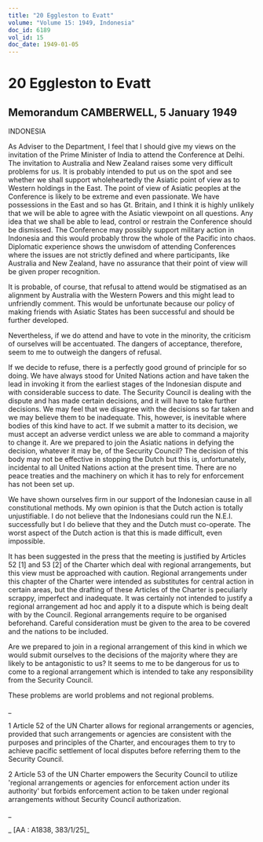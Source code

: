 ```yaml
---
title: "20 Eggleston to Evatt"
volume: "Volume 15: 1949, Indonesia"
doc_id: 6189
vol_id: 15
doc_date: 1949-01-05
---
```


# 20 Eggleston to Evatt

## Memorandum CAMBERWELL, 5 January 1949

INDONESIA

As Adviser to the Department, I feel that I should give my views on the invitation of the Prime Minister of India to attend the Conference at Delhi. The invitation to Australia and New Zealand raises some very difficult problems for us. It is probably intended to put us on the spot and see whether we shall support wholeheartedly the Asiatic point of view as to Western holdings in the East. The point of view of Asiatic peoples at the Conference is likely to be extreme and even passionate. We have possessions in the East and so has Gt. Britain, and I think it is highly unlikely that we will be able to agree with the Asiatic viewpoint on all questions. Any idea that we shall be able to lead, control or restrain the Conference should be dismissed. The Conference may possibly support military action in Indonesia and this would probably throw the whole of the Pacific into chaos. Diplomatic experience shows the unwisdom of attending Conferences where the issues are not strictly defined and where participants, like Australia and New Zealand, have no assurance that their point of view will be given proper recognition.

It is probable, of course, that refusal to attend would be stigmatised as an alignment by Australia with the Western Powers and this might lead to unfriendly comment. This would be unfortunate because our policy of making friends with Asiatic States has been successful and should be further developed.

Nevertheless, if we do attend and have to vote in the minority, the criticism of ourselves will be accentuated. The dangers of acceptance, therefore, seem to me to outweigh the dangers of refusal.

If we decide to refuse, there is a perfectly good ground of principle for so doing. We have always stood for United Nations action and have taken the lead in invoking it from the earliest stages of the Indonesian dispute and with considerable success to date. The Security Council is dealing with the dispute and has made certain decisions, and it will have to take further decisions. We may feel that we disagree with the decisions so far taken and we may believe them to be inadequate. This, however, is inevitable where bodies of this kind have to act. If we submit a matter to its decision, we must accept an adverse verdict unless we are able to command a majority to change it. Are we prepared to join the Asiatic nations in defying the decision, whatever it may be, of the Security Council? The decision of this body may not be effective in stopping the Dutch but this is, unfortunately, incidental to all United Nations action at the present time. There are no peace treaties and the machinery on which it has to rely for enforcement has not been set up.

We have shown ourselves firm in our support of the Indonesian cause in all constitutional methods. My own opinion is that the Dutch action is totally unjustifiable. I do not believe that the Indonesians could run the N.E.I. successfully but I do believe that they and the Dutch must co-operate. The worst aspect of the Dutch action is that this is made difficult, even impossible.

It has been suggested in the press that the meeting is justified by Articles 52 [1] and 53 [2] of the Charter which deal with regional arrangements, but this view must be approached with caution. Regional arrangements under this chapter of the Charter were intended as substitutes for central action in certain areas, but the drafting of these Articles of the Charter is peculiarly scrappy, imperfect and inadequate. It was certainly not intended to justify a regional arrangement ad hoc and apply it to a dispute which is being dealt with by the Council. Regional arrangements require to be organised beforehand. Careful consideration must be given to the area to be covered and the nations to be included.

Are we prepared to join in a regional arrangement of this kind in which we would submit ourselves to the decisions of the majority where they are likely to be antagonistic to us? It seems to me to be dangerous for us to come to a regional arrangement which is intended to take any responsibility from the Security Council.

These problems are world problems and not regional problems.

_

1 Article 52 of the UN Charter allows for regional arrangements or agencies, provided that such arrangements or agencies are consistent with the purposes and principles of the Charter, and encourages them to try to achieve pacific settlement of local disputes before referring them to the Security Council.

2 Article 53 of the UN Charter empowers the Security Council to utilize 'regional arrangements or agencies for enforcement action under its authority' but forbids enforcement action to be taken under regional arrangements without Security Council authorization.

_

_ [AA : A1838, 383/1/25]_
